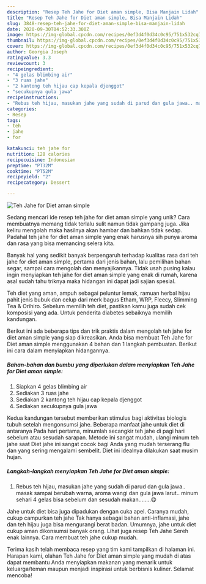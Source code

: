 ```yaml
---
description: "Resep Teh Jahe for Diet aman simple, Bisa Manjain Lidah"
title: "Resep Teh Jahe for Diet aman simple, Bisa Manjain Lidah"
slug: 3848-resep-teh-jahe-for-diet-aman-simple-bisa-manjain-lidah
date: 2020-09-30T04:52:33.300Z
image: https://img-global.cpcdn.com/recipes/0ef3d4f0d34c0c95/751x532cq70/teh-jahe-for-diet-aman-simple-foto-resep-utama.jpg
thumbnail: https://img-global.cpcdn.com/recipes/0ef3d4f0d34c0c95/751x532cq70/teh-jahe-for-diet-aman-simple-foto-resep-utama.jpg
cover: https://img-global.cpcdn.com/recipes/0ef3d4f0d34c0c95/751x532cq70/teh-jahe-for-diet-aman-simple-foto-resep-utama.jpg
author: Georgia Joseph
ratingvalue: 3.3
reviewcount: 3
recipeingredient:
- "4 gelas blimbing air"
- "3 ruas jahe"
- "2 kantong teh hijau cap kepala djenggot"
- "secukupnya gula jawa"
recipeinstructions:
- "Rebus teh hijau, masukan jahe yang sudah di parud dan gula jawa.. masak sampai berubah warna, aroma wangi dan gula jawa larut.. minum sehari 4 gelas bisa sebelum dan sesudah makan........😋"
categories:
- Resep
tags:
- teh
- jahe
- for

katakunci: teh jahe for 
nutrition: 128 calories
recipecuisine: Indonesian
preptime: "PT32M"
cooktime: "PT52M"
recipeyield: "2"
recipecategory: Dessert

---
```



![Teh Jahe for Diet aman simple](https://img-global.cpcdn.com/recipes/0ef3d4f0d34c0c95/751x532cq70/teh-jahe-for-diet-aman-simple-foto-resep-utama.jpg)

Sedang mencari ide resep teh jahe for diet aman simple yang unik? Cara membuatnya memang tidak terlalu sulit namun tidak gampang juga. Jika keliru mengolah maka hasilnya akan hambar dan bahkan tidak sedap. Padahal teh jahe for diet aman simple yang enak harusnya sih punya aroma dan rasa yang bisa memancing selera kita.

Banyak hal yang sedikit banyak berpengaruh terhadap kualitas rasa dari teh jahe for diet aman simple, pertama dari jenis bahan, lalu pemilihan bahan segar, sampai cara mengolah dan menyajikannya. Tidak usah pusing kalau ingin menyiapkan teh jahe for diet aman simple yang enak di rumah, karena asal sudah tahu triknya maka hidangan ini dapat jadi sajian spesial.

Teh diet yang aman, ampuh sebagai peluntur lemak, ramuan herbal hijau pahit jenis bubuk dan celup dari merk bagus Etham, WRP, Fleecy, Slimming Tea &amp; Orihiro. Sebelum memilih teh diet, pastikan kamu juga sudah cek komposisi yang ada. Untuk penderita diabetes sebaiknya memilih kandungan.


Berikut ini ada beberapa tips dan trik praktis dalam mengolah teh jahe for diet aman simple yang siap dikreasikan. Anda bisa membuat Teh Jahe for Diet aman simple menggunakan 4 bahan dan 1 langkah pembuatan. Berikut ini cara dalam menyiapkan hidangannya.

<!--inarticleads1-->

##### Bahan-bahan dan bumbu yang diperlukan dalam menyiapkan Teh Jahe for Diet aman simple:

1. Siapkan 4 gelas blimbing air
1. Sediakan 3 ruas jahe
1. Sediakan 2 kantong teh hijau cap kepala djenggot
1. Sediakan secukupnya gula jawa


Kedua kandungan tersebut memberikan stimulus bagi aktivitas biologis tubuh setelah mengonsumsi jahe. Beberapa manfaat jahe untuk diet di antaranya Pada hari pertama, minumlah secangkir teh jahe di pagi hari sebelum atau sesudah sarapan. Metode ini sangat mudah, ulangi minum teh jahe saat Diet jahe ini sangat cocok bagi Anda yang mudah terserang flu dan yang sering mengalami sembelit. Diet ini idealnya dilakukan saat musim hujan. 

<!--inarticleads2-->

##### Langkah-langkah menyiapkan Teh Jahe for Diet aman simple:

1. Rebus teh hijau, masukan jahe yang sudah di parud dan gula jawa.. masak sampai berubah warna, aroma wangi dan gula jawa larut.. minum sehari 4 gelas bisa sebelum dan sesudah makan........😋


Jahe untuk diet bisa juga dipadukan dengan cuka apel. Caranya mudah, cukup campurkan teh jahe Tak hanya sebagai bahan anti-inflamasi, jahe dan teh hijau juga bisa mengurangi berat badan. Umumnya, jahe untuk diet cukup aman dikonsumsi banyak orang. Lihat juga resep Teh Jahe Sereh enak lainnya. Cara membuat teh jahe cukup mudah. 

Terima kasih telah membaca resep yang tim kami tampilkan di halaman ini. Harapan kami, olahan Teh Jahe for Diet aman simple yang mudah di atas dapat membantu Anda menyiapkan makanan yang menarik untuk keluarga/teman maupun menjadi inspirasi untuk berbisnis kuliner. Selamat mencoba!
